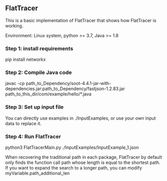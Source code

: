## FlatTracer

This is a basic implementation of FlatTracer that shows how FlatTracer is working.

Environment: Linux system, python >= 3.7, Java >= 1.8

### Step 1: install requirements

pip install networkx

### Step 2: Compile Java code

javac -cp path_to_Dependency/soot-4.4.1-jar-with-dependencies.jar:path_to_Dependency/fastjson-1.2.83.jar  path_to_this_dir/com/example/hello/*.java

### Step 3: Set up input file

You can directly use examples in ./InputExamples, or use your own input data to replace it.

### Step 4: Run FlatTracer

python3 FlatTracerMain.py ./InputExamples/InputExample_1.json

When recovering the traditional path in each package, FlatTracer by default only finds the function call path whose length is equal to the shortest path. If you want to expand the search to a longer path, you can modify myVariable.path_additional_len
